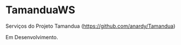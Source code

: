 TamanduaWS
==========

Serviços do Projeto Tamandua (https://github.com/anardy/Tamandua)

Em Desenvolvimento.
